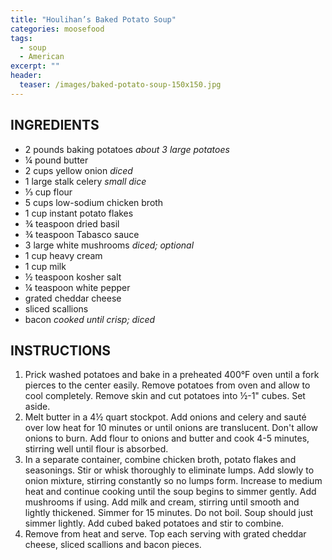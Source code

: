 ```yaml
---
title: "Houlihan’s Baked Potato Soup"
categories: moosefood
tags: 
  - soup
  - American
excerpt: ""
header:
  teaser: /images/baked-potato-soup-150x150.jpg
---
```


## INGREDIENTS
* 2 pounds baking potatoes _about 3 large potatoes_
* ¼ pound butter
* 2 cups yellow onion _diced_
* 1 large stalk celery _small dice_
* ⅓ cup flour
* 5 cups low-sodium chicken broth
* 1 cup instant potato flakes
* ¾ teaspoon dried basil
* ¾ teaspoon Tabasco sauce
* 3 large white mushrooms _diced; optional_
* 1 cup heavy cream
* 1 cup milk
* ½ teaspoon kosher salt
* ¼ teaspoon white pepper
* grated cheddar cheese
* sliced scallions
* bacon _cooked until crisp; diced_

## INSTRUCTIONS
1. Prick washed potatoes and bake in a preheated 400°F oven until a fork pierces to the center easily. Remove potatoes from oven and allow to cool completely. Remove skin and cut potatoes into ½-1&quot; cubes. Set aside.
2. Melt butter in a 4½ quart stockpot. Add onions and celery and sauté over low heat for 10 minutes or until onions are translucent. Don't allow onions to burn. Add flour to onions and butter and cook 4-5 minutes, stirring well until flour is absorbed.
3. In a separate container, combine chicken broth, potato flakes and seasonings. Stir or whisk thoroughly to eliminate lumps. Add slowly to onion mixture, stirring constantly so no lumps form. Increase to medium heat and continue cooking until the soup begins to simmer gently. Add mushrooms if using. Add milk and cream, stirring until smooth and lightly thickened. Simmer for 15 minutes. Do not boil. Soup should just simmer lightly. Add cubed baked potatoes and stir to combine.
4. Remove from heat and serve. Top each serving with grated cheddar cheese, sliced scallions and bacon pieces.
